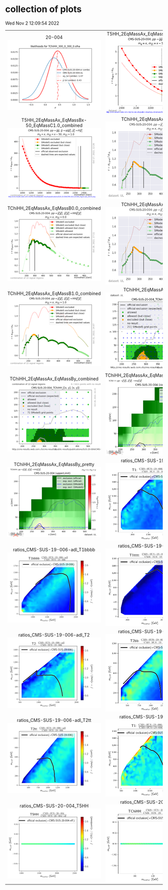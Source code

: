 # collection of plots
Wed Nov  2 12:09:54 2022

|                    |                  |
|:------------------:|:----------------:|
|  20-004 ![./20-004.png](./20-004.png?1667387394.309196) |  T5HH_2EqMassAx_EqMassBx-50_EqMassC1.0 ![./T5HH_2EqMassAx_EqMassBx-50_EqMassC1.0.png](./T5HH_2EqMassAx_EqMassBx-50_EqMassC1.0.png?1667387394.309196) |
|  T5HH_2EqMassAx_EqMassBx-50_EqMassC1.0_combined ![./T5HH_2EqMassAx_EqMassBx-50_EqMassC1.0_combined.png](./T5HH_2EqMassAx_EqMassBx-50_EqMassC1.0_combined.png?1667387394.309196) |  TChiHH_2EqMassAx_EqMassB0.0 ![./TChiHH_2EqMassAx_EqMassB0.0.png](./TChiHH_2EqMassAx_EqMassB0.0.png?1667387394.309196) |
|  TChiHH_2EqMassAx_EqMassB0.0_combined ![./TChiHH_2EqMassAx_EqMassB0.0_combined.png](./TChiHH_2EqMassAx_EqMassB0.0_combined.png?1667387394.309196) |  TChiHH_2EqMassAx_EqMassB1.0 ![./TChiHH_2EqMassAx_EqMassB1.0.png](./TChiHH_2EqMassAx_EqMassB1.0.png?1667387394.309196) |
|  TChiHH_2EqMassAx_EqMassB1.0_combined ![./TChiHH_2EqMassAx_EqMassB1.0_combined.png](./TChiHH_2EqMassAx_EqMassB1.0_combined.png?1667387394.309196) |  TChiHH_2EqMassAx_EqMassBy ![./TChiHH_2EqMassAx_EqMassBy.png](./TChiHH_2EqMassAx_EqMassBy.png?1667387394.309196) |
|  TChiHH_2EqMassAx_EqMassBy_combined ![./TChiHH_2EqMassAx_EqMassBy_combined.png](./TChiHH_2EqMassAx_EqMassBy_combined.png?1667387394.309196) |  TChiHH_2EqMassAx_EqMassBy_combined_pretty ![./TChiHH_2EqMassAx_EqMassBy_combined_pretty.png](./TChiHH_2EqMassAx_EqMassBy_combined_pretty.png?1667387394.309196) |
|  TChiHH_2EqMassAx_EqMassBy_pretty ![./TChiHH_2EqMassAx_EqMassBy_pretty.png](./TChiHH_2EqMassAx_EqMassBy_pretty.png?1667387394.309196) |  ratios_CMS-SUS-19-006-adl_T1 ![./ratios_CMS-SUS-19-006-adl_T1.png](./ratios_CMS-SUS-19-006-adl_T1.png?1667387394.309196) |
|  ratios_CMS-SUS-19-006-adl_T1bbbb ![./ratios_CMS-SUS-19-006-adl_T1bbbb.png](./ratios_CMS-SUS-19-006-adl_T1bbbb.png?1667387394.309196) |  ratios_CMS-SUS-19-006-adl_T1tttt ![./ratios_CMS-SUS-19-006-adl_T1tttt.png](./ratios_CMS-SUS-19-006-adl_T1tttt.png?1667387394.309196) |
|  ratios_CMS-SUS-19-006-adl_T2 ![./ratios_CMS-SUS-19-006-adl_T2.png](./ratios_CMS-SUS-19-006-adl_T2.png?1667387394.309196) |  ratios_CMS-SUS-19-006-adl_T2bb ![./ratios_CMS-SUS-19-006-adl_T2bb.png](./ratios_CMS-SUS-19-006-adl_T2bb.png?1667387394.309196) |
|  ratios_CMS-SUS-19-006-adl_T2tt ![./ratios_CMS-SUS-19-006-adl_T2tt.png](./ratios_CMS-SUS-19-006-adl_T2tt.png?1667387394.309196) |  ratios_CMS-SUS-19-006-ma5_T1 ![./ratios_CMS-SUS-19-006-ma5_T1.png](./ratios_CMS-SUS-19-006-ma5_T1.png?1667387394.309196) |
|  ratios_CMS-SUS-20-004_T5HH ![./ratios_CMS-SUS-20-004_T5HH.png](./ratios_CMS-SUS-20-004_T5HH.png?1667387394.309196) |  ratios_CMS-SUS-20-004_TChiHH ![./ratios_CMS-SUS-20-004_TChiHH.png](./ratios_CMS-SUS-20-004_TChiHH.png?1667387394.309196) |
